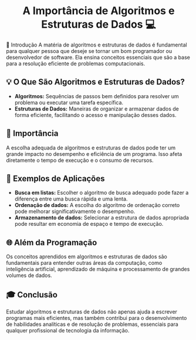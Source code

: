 <h1 align="center">A Importância de Algoritmos e Estruturas de Dados 💻</h1>

   🚀 Introdução
A matéria de algoritmos e estruturas de dados é fundamental para qualquer pessoa que deseje se tornar um bom programador ou desenvolvedor de software. Ela ensina conceitos essenciais que são a base para a resolução eficiente de problemas computacionais.

## 💡 O Que São Algoritmos e Estruturas de Dados?
- **Algoritmos:** Sequências de passos bem definidos para resolver um problema ou executar uma tarefa específica.
- **Estruturas de Dados:** Maneiras de organizar e armazenar dados de forma eficiente, facilitando o acesso e manipulação desses dados.

## 🌟 Importância
A escolha adequada de algoritmos e estruturas de dados pode ter um grande impacto no desempenho e eficiência de um programa. Isso afeta diretamente o tempo de execução e o consumo de recursos.

## 💼 Exemplos de Aplicações
- **Busca em listas:** Escolher o algoritmo de busca adequado pode fazer a diferença entre uma busca rápida e uma lenta.
- **Ordenação de dados:** A escolha do algoritmo de ordenação correto pode melhorar significativamente o desempenho.
- **Armazenamento de dados:** Selecionar a estrutura de dados apropriada pode resultar em economia de espaço e tempo de execução.

## 🌐 Além da Programação
Os conceitos aprendidos em algoritmos e estruturas de dados são fundamentais para entender outras áreas da computação, como inteligência artificial, aprendizado de máquina e processamento de grandes volumes de dados.

## 🎓 Conclusão
Estudar algoritmos e estruturas de dados não apenas ajuda a escrever programas mais eficientes, mas também contribui para o desenvolvimento de habilidades analíticas e de resolução de problemas, essenciais para qualquer profissional de tecnologia da informação.
